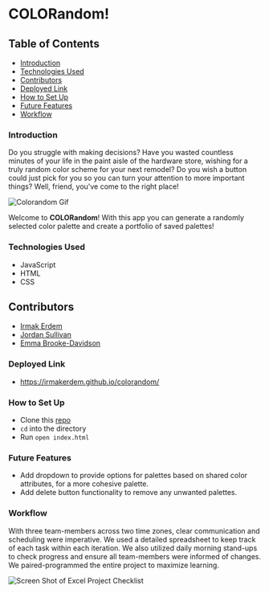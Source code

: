 # COLORandom!

## Table of Contents
- [Introduction](#introduction)
- [Technologies Used](#technologies-used)
- [Contributors](#contributors)
- [Deployed Link](#deployed-link)
- [How to Set Up](#how-to-set-up)
- [Future Features](#future-features)
- [Workflow](#workflow)

### Introduction

Do you struggle with making decisions?
Have you wasted countless minutes of your life in the paint aisle of the hardware store, wishing for a truly random color scheme for your next remodel?
Do you wish a button could just pick for you so you can turn your attention to more important things? Well, friend, you've come to the right place!

![Colorandom Gif](https://media.giphy.com/media/4I7SEcl6Hf6q8cxY12/giphy.gif)

Welcome to **COLORandom**!
With this app you can generate a randomly selected color palette and create a portfolio of saved palettes!


### Technologies Used

- JavaScript
- HTML
- CSS

## Contributors
- [Irmak Erdem](https://github.com/irmakerdem)
- [Jordan Sullivan](https://github.com/jordan-sullivan)
- [Emma Brooke-Davidson](https://github.com/emmacbd)

### Deployed Link
- https://irmakerdem.github.io/colorandom/

### How to Set Up

-  Clone this [repo](https://github.com/irmakerdem/colorandom)
- `cd` into the directory
- Run `open index.html`

### Future Features
- Add dropdown to provide options for palettes based on shared color attributes, for a more cohesive palette.
- Add delete button functionality to remove any unwanted palettes.

### Workflow

With three team-members across two time zones, clear communication and scheduling were imperative. We used a detailed spreadsheet to keep track of each task within each iteration. We also utilized daily morning stand-ups to check progress and ensure all team-members were informed of changes. We paired-programmed the entire project to maximize learning.

![Screen Shot of Excel Project Checklist](https://user-images.githubusercontent.com/93603551/156059767-d3543187-3851-4c84-86bb-335cbfea0d23.png)
